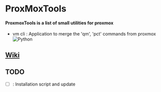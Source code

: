 # ProxMoxTools

#### ProxmoxTools is a list of small utilities for proxmox

- vm cli : Application to merge the 'qm', 'pct' commands from proxmox ![Python](https://img.shields.io/badge/Python-v3.7%5E-green?logo=python)

## [Wiki](https://github.com/Xenxia/ProxmoxTool/wiki)

## TODO

- [ ] : Installation script and update
